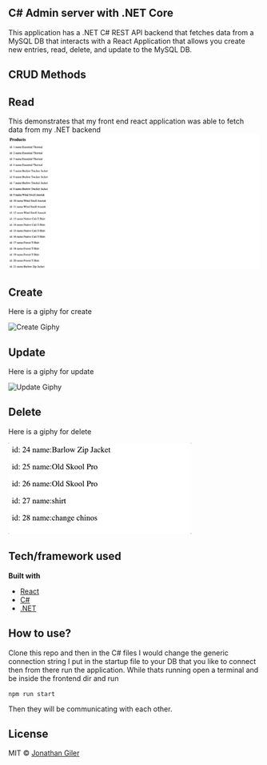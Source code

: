## C# Admin server with .NET Core
This application has a .NET C# REST API backend that fetches data from a MySQL DB that interacts with a React Application that allows you create new entries, read, delete, and update to the MySQL DB.
 
## CRUD Methods

## Read
This demonstrates that my front end react application was able to fetch data from my .NET backend
![Read screenshot](frontend/screenshots/Read.png)

## Create

Here is a giphy for create

![Create Giphy](./docs/create.gif)


## Update

Here is a giphy for update

![Update Giphy](./docs/update.gif)

## Delete

Here is a giphy for delete

![Delete Giphy](./docs/delete.gif)


## Tech/framework used

<b>Built with</b>
- [React](https://reactjs.org/)
- [C#](https://docs.microsoft.com/en-us/dotnet/csharp/)
- [.NET](https://docs.microsoft.com/en-us/dotnet/)

## How to use?
Clone this repo and then in the C# files I would change the generic connection string I put in the startup file to your DB that you like to connect then from there run the application. While thats running open a terminal and be inside the frontend dir and run 
```
npm run start
```
Then they will be communicating with each other.

## License

MIT © [Jonathan Giler]()


